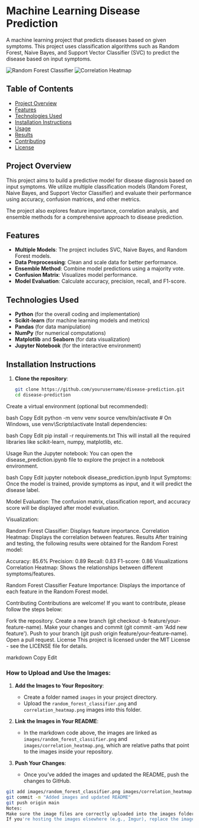 # Machine Learning Disease Prediction

A machine learning project that predicts diseases based on given symptoms. This project uses classification algorithms such as Random Forest, Naive Bayes, and Support Vector Classifier (SVC) to predict the disease based on input symptoms.

![Random Forest Classifier](images/random_forest_classifier.png)
![Correlation Heatmap](images/correlation_heatmap.png)

## Table of Contents

- [Project Overview](#project-overview)
- [Features](#features)
- [Technologies Used](#technologies-used)
- [Installation Instructions](#installation-instructions)
- [Usage](#usage)
- [Results](#results)
- [Contributing](#contributing)
- [License](#license)

## Project Overview

This project aims to build a predictive model for disease diagnosis based on input symptoms. We utilize multiple classification models (Random Forest, Naive Bayes, and Support Vector Classifier) and evaluate their performance using accuracy, confusion matrices, and other metrics.

The project also explores feature importance, correlation analysis, and ensemble methods for a comprehensive approach to disease prediction.

## Features

- **Multiple Models**: The project includes SVC, Naive Bayes, and Random Forest models.
- **Data Preprocessing**: Clean and scale data for better performance.
- **Ensemble Method**: Combine model predictions using a majority vote.
- **Confusion Matrix**: Visualizes model performance.
- **Model Evaluation**: Calculate accuracy, precision, recall, and F1-score.

## Technologies Used

- **Python** (for the overall coding and implementation)
- **Scikit-learn** (for machine learning models and metrics)
- **Pandas** (for data manipulation)
- **NumPy** (for numerical computations)
- **Matplotlib** and **Seaborn** (for data visualization)
- **Jupyter Notebook** (for the interactive environment)

## Installation Instructions

1. **Clone the repository**:
   ```bash
   git clone https://github.com/yourusername/disease-prediction.git
   cd disease-prediction
Create a virtual environment (optional but recommended):

bash
Copy
Edit
python -m venv venv
source venv/bin/activate  # On Windows, use venv\Scripts\activate
Install dependencies:

bash
Copy
Edit
pip install -r requirements.txt
This will install all the required libraries like scikit-learn, numpy, matplotlib, etc.

Usage
Run the Jupyter notebook: You can open the disease_prediction.ipynb file to explore the project in a notebook environment.

bash
Copy
Edit
jupyter notebook disease_prediction.ipynb
Input Symptoms: Once the model is trained, provide symptoms as input, and it will predict the disease label.

Model Evaluation: The confusion matrix, classification report, and accuracy score will be displayed after model evaluation.

Visualization:

Random Forest Classifier: Displays feature importance.
Correlation Heatmap: Displays the correlation between features.
Results
After training and testing, the following results were obtained for the Random Forest model:

Accuracy: 85.6%
Precision: 0.89
Recall: 0.83
F1-score: 0.86
Visualizations
Correlation Heatmap: Shows the relationships between different symptoms/features.


Random Forest Classifier Feature Importance: Displays the importance of each feature in the Random Forest model.


Contributing
Contributions are welcome! If you want to contribute, please follow the steps below:

Fork the repository.
Create a new branch (git checkout -b feature/your-feature-name).
Make your changes and commit (git commit -am 'Add new feature').
Push to your branch (git push origin feature/your-feature-name).
Open a pull request.
License
This project is licensed under the MIT License - see the LICENSE file for details.

markdown
Copy
Edit

### How to Upload and Use the Images:

1. **Add the Images to Your Repository**:
   - Create a folder named `images` in your project directory.
   - Upload the `random_forest_classifier.png` and `correlation_heatmap.png` images into this folder.
   
2. **Link the Images in Your README**:
   - In the markdown code above, the images are linked as `images/random_forest_classifier.png` and `images/correlation_heatmap.png`, which are relative paths that point to the images inside your repository.

3. **Push Your Changes**:
   - Once you’ve added the images and updated the README, push the changes to GitHub.

```bash
git add images/random_forest_classifier.png images/correlation_heatmap.png README.md
git commit -m "Added images and updated README"
git push origin main
Notes:
Make sure the image files are correctly uploaded into the images folder in your repository.
If you're hosting the images elsewhere (e.g., Imgur), replace the images/random_forest_classifier.png URL with the direct URL from the hosting service.
